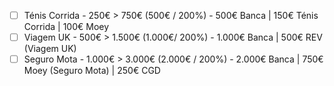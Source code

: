 - [ ] Ténis Corrida - 250€ > 750€ (500€ / 200%) - 500€ Banca | 150€ Ténis Corrida | 100€ Moey
- [ ] Viagem UK - 500€ > 1.500€ (1.000€/ 200%) - 1.000€ Banca | 500€ REV (Viagem UK)
- [ ] Seguro Mota - 1.000€ > 3.000€ (2.000€ / 200%) - 2.000€ Banca | 750€ Moey (Seguro Mota) | 250€ CGD
